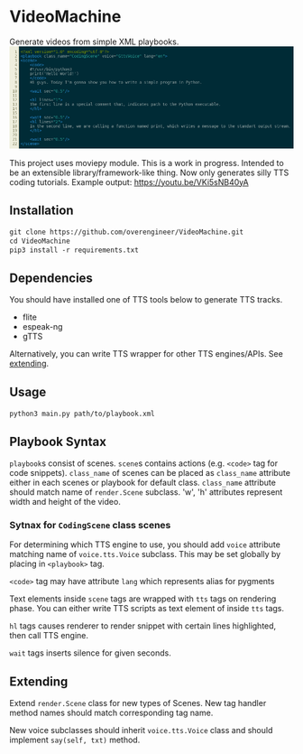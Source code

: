 # VideoMachine

Generate videos from simple XML playbooks.
![](docs/hello.png)

This project uses moviepy module. This is a work in progress. Intended to be an extensible library/framework-like thing. 
Now only generates silly TTS coding tutorials.
Example output: https://youtu.be/VKi5sNB40yA


## Installation

```
git clone https://github.com/overengineer/VideoMachine.git
cd VideoMachine
pip3 install -r requirements.txt
```

## Dependencies

You should have installed one of TTS tools below to generate TTS tracks. 
- flite
- espeak-ng
- gTTS

Alternatively, you can write TTS wrapper for other TTS engines/APIs. See [extending](#extending).

## Usage

```
python3 main.py path/to/playbook.xml
```

## Playbook Syntax

`playbook`s consist of scenes. `scene`s contains actions (e.g. `<code>` tag for code snippets). `class_name` of scenes can be placed as `class_name` attribute either in each scenes or playbook for default class. `class_name` attribute should match name of `render.Scene` subclass. 'w', 'h' attributes represent width and height of the video.

### Sytnax for `CodingScene` class scenes

For determining which TTS engine to use, you should add `voice` attribute matching name of `voice.tts.Voice` subclass. This may be set globally by placing in `<playbook>` tag.

`<code>` tag may have attribute `lang` which represents alias for pygments 

Text elements inside `scene` tags are wrapped with `tts` tags on rendering phase. You can either write TTS scripts as text element of inside `tts` tags. 

`hl` tags causes renderer to render snippet with certain lines highlighted, then call TTS engine.

`wait` tags inserts silence for given seconds.

## Extending

Extend `render.Scene` class for new types of Scenes. 
New tag handler method names should match corresponding tag name.

New voice subclasses should inherit `voice.tts.Voice` class and should implement `say(self, txt)` method.

